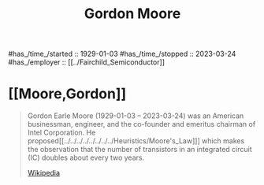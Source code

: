 ﻿---
aliases:
- Moore~Gordon
- "Gordon Moore"
title: "Gordon Moore"
---

#has_/time_/started :: 1929-01-03 
#has_/time_/stopped  :: 2023-03-24 
#has_/employer :: [[../Fairchild_Semiconductor]] 

# [[Moore,Gordon]]

> Gordon Earle Moore (1929-01-03 – 2023-03-24) 
> was an American businessman, engineer, 
> and the co-founder and emeritus chairman of Intel Corporation. 
> He proposed[[../../../../../../../../Heuristics/Moore's_Law]]] which makes the observation that 
> the number of transistors in an integrated circuit (IC) doubles about every two years.
>
> [Wikipedia](https://en.wikipedia.org/wiki/Gordon%20Moore)

